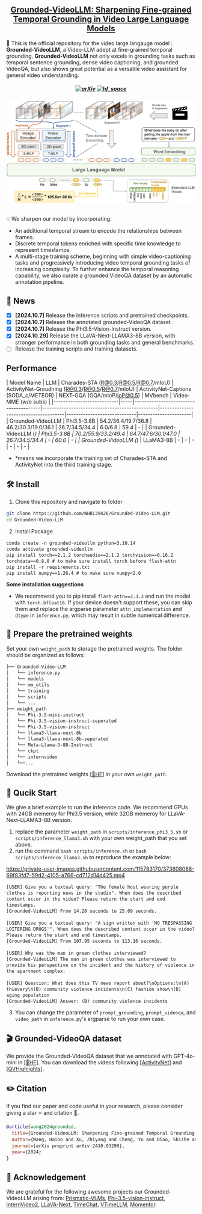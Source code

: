 <h2 align="center"> <a href="https://arxiv.org/abs/2410.03290">Grounded-VideoLLM: Sharpening Fine-grained Temporal Grounding in Video Large Language Models</a></h2>

🌟 This is the official repository for the video large langauge model : **Grounded-VideoLLM**, a Video-LLM adept at fine-grained temporal grounding. **Grounded-VideoLLM** not only excels in grounding tasks such as temporal sentence grounding, dense video captioning, and grounded VideoQA, but also shows great potential as a versatile video assistant for general video understanding.

<h5 align="center">

[![arXiv](https://img.shields.io/badge/Arxiv-2410.03290-b31b1b.svg?logo=arXiv)](https://arxiv.org/abs/2410.03290)
[![hf_space](https://img.shields.io/badge/🤗-Open%20In%20Spaces-blue.svg)](https://huggingface.co/WHB139426/Grounded-Video-LLM/tree/main)

</h5>

<div align="center">
  <img src="model.png"/>
</div><br/>



💡 We sharpen our model by incorporating:
- An additional temporal stream to encode the relationships between frames. 
- Discrete temporal tokens enriched with specific time knowledge to represent timestamps. 
- A multi-stage training scheme, beginning with simple video-captioning tasks and progressively introducing video temporal grounding tasks of increasing complexity. To further enhance the temporal reasoning capability, we also curate a grounded VideoQA dataset by an automatic annotation pipeline. 

## 📰 News
- [x] **[2024.10.7]** Release the inference scripts and pretrained checkpoints.
- [x] **[2024.10.7]** Release the annotated grounded-VideoQA dataset .
- [x] **[2024.10.7]** Release the Phi3.5-Vision-Instruct version.
- [x] **[2024.10.29]** Release the LLaVA-Next-LLAMA3-8B version, with stronger performance in both grounding tasks and general benchmarks.
- [ ] Release the training scripts and training datasets.

## Performance
| Model Name                | LLM | Charades-STA (R@0.3/R@0.5/R@0.7/mIoU) | ActivityNet-Groudning (R@0.3/R@0.5/R@0.7/mIoU) | ActivityNet-Captions (SODA_c/METEOR) | NEXT-GQA (GQA/mIoP/IoP@0.5) | MVbench | Video-MME (w/o subs) |
|---------------------------|-----|---------------------------------------|------------------------------------------------|--------------------------------------|-----------------------------|----------------------|
| Grounded-VideoLLM         | Phi3.5-3.8B      | 54.2/36.4/19.7/36.8 | 46.2/30.3/19.0/36.1 | 26.7/34.5/34.4 | 6.0/6.8 | 59.4 | - |
| Grounded-VideoLLM (*)     | Phi3.5-3.8B      | 70.2/55.9/33.2/49.4 | 64.7/47.6/30.1/47.0 | 26.7/34.5/34.4 | -       | 60.0 | - |
| Grounded-VideoLLM (*)     | LLaMA3-8B        | -                   | -                   | -              | -       | -    | - |
- *means we incorporate the training set of Charades-STA and ActivityNet into the third training stage.

## 🛠️ Install
1. Clone this repository and navigate to folder
```bash
git clone https://github.com/WHB139426/Grounded-Video-LLM.git
cd Grounded-Video-LLM
```

2. Install Package
```Shell
conda create -n grounded-videollm python=3.10.14
conda activate grounded-videollm
pip install torch==2.1.2 torchaudio==2.1.2 torchvision==0.16.2 torchdata==0.8.0 # to make sure install torch before flash-attn
pip install -r requirements.txt
pip install numpy==1.26.4 # to make sure numpy<2.0
```

**Some installation suggestions**
- We recommend you to pip install `flash-attn==2.3.3` and run the model with `torch.bfloat16`. If your device doesn't support these, you can skip them and replace the argparse parameter `attn_implementation` and `dtype` in `inference.py`, which may result in subtle numerical difference.

## 🤗 Prepare the pretrained weights
Set your own `weight_path` to storage the pretrained weights. The folder should be organized as follows: 
```
├── Grounded-Video-LLM
│   └── inference.py
│   └── models
│   └── mm_utils
│   └── training
│   └── scripts
│   └── ...
├── weight_path
│   └── Phi-3.5-mini-instruct
│   └── Phi-3.5-vision-instruct-seperated
│   └── Phi-3.5-vision-instruct
│   └── llama3-llava-next-8b
│   └── llama3-llava-next-8b-seperated
│   └── Meta-Llama-3-8B-Instruct
│   └── ckpt
│   └── internvideo
│   └──...
```
Download the pretrained weights [[🤗HF](https://huggingface.co/WHB139426/Grounded-Video-LLM/tree/main)] in your own `weight_path`. 

## 🚀 Qucik Start
We give a brief example to run the inference code. We recommend GPUs with 24GB memeroy for Phi3.5 version, while 32GB memeroy for LLaVA-Next-LLAMA3-8B version.
1. replace the parameter `weight_path` in `scripts/inference_phi3_5.sh` or `scripts/inference_llama3.sh` with your own weight_path that you set above.
2. run the command `bash scripts/inference.sh` or `bash scripts/inference_llama3.sh` to reproduce the example below:

https://private-user-images.githubusercontent.com/115783170/373608088-69f83fd7-59d2-4105-a766-cd712d14d425.mp4

```
[USER] Give you a textual query: "The female host wearing purple clothes is reporting news in the studio". When does the described content occur in the video? Please return the start and end timestamps.
[Grounded-VideoLLM] From 14.20 seconds to 25.09 seconds.

[USER] Give you a textual query: "A sign written with 'NO TRESPASSING LOITERING DRUGS'". When does the described content occur in the video? Please return the start and end timestamps.
[Grounded-VideoLLM] From 107.95 seconds to 113.16 seconds.

[USER] Why was the man in green clothes interviewed?
[Grounded-VideoLLM] The man in green clothes was interviewed to provide his perspective on the incident and the history of violence in the apartment complex.

[USER] Question: What does this TV news report about?\nOptions:\n(A) thievery\n(B) community violence incidents\n(C) fashion show\n(D) aging population
[Grounded-VideoLLM] Answer: (B) community violence incidents
```
3. You can change the parameter of `prompt_grounding`, `prompt_videoqa`, and `video_path` in `inference.py`'s argparse to run your own case.

## 🎬 Grounded-VideoQA dataset
We provide the Grounded-VideoQA dataset that we annotated with GPT-4o-mini in [[🤗HF](https://huggingface.co/datasets/WHB139426/Grounded-VideoLLM/blob/main/G-VideoQA-gpt4o-mini-anno.json)]. You can download the videos following [[ActivityNet](https://activity-net.org/download.html)] and [[QVHighlights](https://github.com/jayleicn/moment_detr)].


## ✏️ Citation
If you find our paper and code useful in your research, please consider giving a star :star: and citation :pencil:.

```BibTeX
@article{wang2024grounded,
  title={Grounded-VideoLLM: Sharpening Fine-grained Temporal Grounding in Video Large Language Models},
  author={Wang, Haibo and Xu, Zhiyang and Cheng, Yu and Diao, Shizhe and Zhou, Yufan and Cao, Yixin and Wang, Qifan and Ge, Weifeng and Huang, Lifu},
  journal={arXiv preprint arXiv:2410.03290},
  year={2024}
}
```

## 🤝 Acknowledgement
We are grateful for the following awesome projects our Grounded-VideoLLM arising from: [Prismatic-VLMs](https://github.com/TRI-ML/prismatic-vlms), [Phi-3.5-vision-instruct](https://huggingface.co/microsoft/Phi-3.5-vision-instruct), [InternVideo2](https://github.com/OpenGVLab/InternVideo/tree/main/InternVideo2), [LLaVA-Next](https://github.com/LLaVA-VL/LLaVA-NeXT), [TimeChat](https://github.com/RenShuhuai-Andy/TimeChat), [VTimeLLM](https://github.com/huangb23/VTimeLLM), [Momentor](https://github.com/DCDmllm/Momentor).

